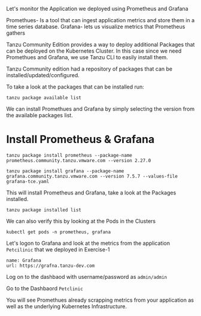 Let's monitor the Application we deployed using Prometheus and Grafana

Promethues- Is a tool that can ingest application metrics and store them in a time series database.
Grafana- lets us visualize metrics that Prometheus gathers

Tanzu Community Edition provides a way to deploy additional Packages that can be deployed on the Kubernetes Cluster. In this case since we need Promethues and Grafana, we use Tanzu CLI to easily install them.

Tanzu Community edition had a repository of packages that can be installed/updated/configured. 

To take a look at the packages that can be installed run:

```execute
tanzu package available list 
```

We can install Promethues and Grafana by simply selecting the version from the available packages list. 

# Install Prometheus & Grafana
```
tanzu package install prometheus --package-name prometheus.community.tanzu.vmware.com --version 2.27.0 
```
```
tanzu package install grafana --package-name grafana.community.tanzu.vmware.com --version 7.5.7 --values-file grafana-tce.yaml 
```

This will install Prometheus and Grafana, take a look at the Packages installed.

```execute
tanzu package installed list
```
We can also verify this by looking at the Pods in the Clusters

```execute
kubectl get pods -n prometheus, grafana
```

Let's logon to Grafana and look at the metrics from the application `Petcilinic` that we deployed in Exercise-1

```dashboard:create-dashboard
name: Grafana
url: https://grafna.tanzu-dev.com
```

Log on to the dashbaod with username/password as `admin/admin`

Go to the Dashbaord `Petclinic`

You will see Promethues already scrapping metrics from your application as well as the underlying Kubernetes Infrastructure.


